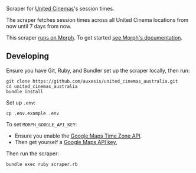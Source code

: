 Scraper for [United Cinemas](http://www.unitedcinemas.com.au/)'s session times.

The scraper fetches session times across all United Cinema locations from now until 7 days from now.

This scraper [runs on Morph](https://morph.io/auxesis/united_cinemas_australia). To get started [see Morph's documentation](https://morph.io/documentation).

## Developing

Ensure you have Git, Ruby, and Bundler set up the scraper locally, then run:

```
git clone https://github.com/auxesis/united_cinemas_australia.git
cd united_cinemas_australia
bundle install
```

Set up `.env`:

```
cp .env.example .env
```

To set `MORPH_GOOGLE_API_KEY`:

- Ensure you enable the [Google Maps Time Zone API](https://console.developers.google.com/apis/api/timezone_backend/overview).
- Then get yourself a [Google Maps API key](https://console.developers.google.com/apis/credentials),

Then run the scraper:

```
bundle exec ruby scraper.rb
```
